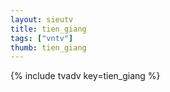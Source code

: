 ```yaml
--- 
layout: sieutv
title: tien_giang
tags: ["vntv"]
thumb: tien_giang
---
```

{% include tvadv key=tien_giang %}

